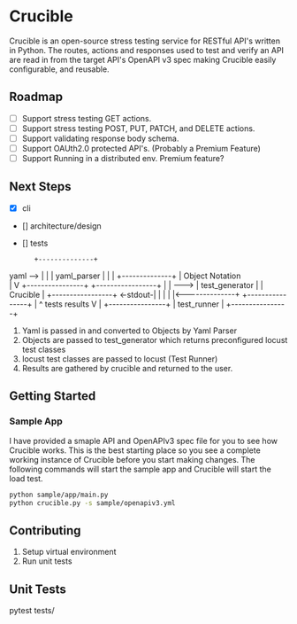 # Crucible
Crucible is an open-source stress testing service for RESTful API's written in Python. The routes, actions and
responses used to test and verify an API are read in from the target API's OpenAPI v3 spec making Crucible easily
configurable, and reusable.

## Roadmap
 - [ ] Support stress testing GET actions.
 - [ ] Support stress testing POST, PUT, PATCH, and DELETE actions.
 - [ ] Support validating response body schema. 
 - [ ] Support OAUth2.0 protected API's. (Probably a Premium Feature)
 - [ ] Support Running in a distributed env. Premium feature?

## Next Steps
 - [x] cli
 - [] architecture/design
 - [] tests


          +--------------+                       
yaml  --> |              |
          |  yaml_parser |
          |              |
          +--------------+
                 |
           Object Notation   
                 |
                 V
         +----------------+      +-----------------+
         |                | ---> |  test_generator |
         |    Crucible    |      +-----------------+
<-stdout-|                |               |
         |                |<--------------+
         +----------------+
             |       ^
           tests    results
             V       |
         +----------------+
         |   test_runner  |
         +----------------+

1. Yaml is passed in and converted to Objects by Yaml Parser
2. Objects are passed to test_generator which returns preconfigured locust test classes
3. locust test classes are passed to locust (Test Runner)
4. Results are gathered by crucible and returned to the user.


## Getting Started
### Sample App
I have provided a smaple API and OpenAPIv3 spec file for you to see how Crucible
works. This is the best starting place so you see a complete working instance of
Crucible before you start making changes. The following commands will start the
sample app and Crucible will start the load test.
```bash
python sample/app/main.py
python crucible.py -s sample/openapiv3.yml
```


## Contributing
1. Setup virtual environment
2. Run unit tests

## Unit Tests
pytest tests/
